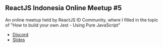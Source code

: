 
## ReactJS Indonesia Online Meetup #5
An online meetup held by ReactJS ID Community, where I filled in the topic of "How to build your own Jest - Using Pure JavaScript"
- [Discord](https://www.twitch.tv/videos/512225554)
- [Slides](https://docs.google.com/presentation/d/1olPBDs1uGkEbgAwZwV-SSUzr_qVWoE_BYOuEMCWAVKI/edit?usp=sharing)